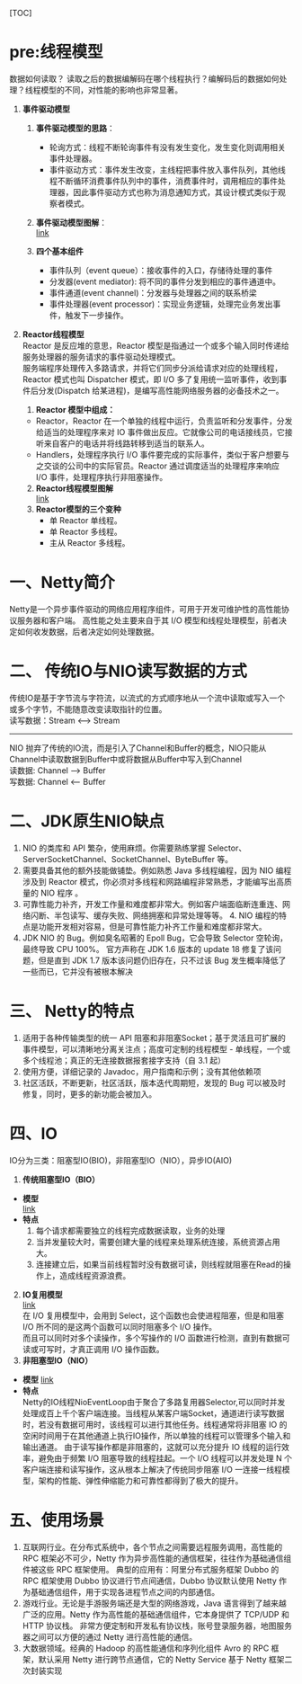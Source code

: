 [TOC]
# pre:线程模型
数据如何读取？ 读取之后的数据编解码在哪个线程执行？编解码后的数据如何处理？线程模型的不同，对性能的影响也非常显著。

1. **事件驱动模型**      
    1. **事件驱动模型的思路**：
        - 轮询方式：线程不断轮询事件有没有发生变化，发生变化则调用相关事件处理器。
        - 事件驱动方式：事件发生改变，主线程把事件放入事件队列，其他线程不断循环消费事件队列中的事件，消费事件时，调用相应的事件处理器，因此事件驱动方式也称为消息通知方式，其设计模式类似于观察者模式。        

    2. **事件驱动模型图解**：     
    [link](/images/event_driven.png)            
    3. **四个基本组件**     
        -  事件队列（event queue）：接收事件的入口，存储待处理的事件
        -  分发器(event mediator): 将不同的事件分发到相应的事件通道中。
        -  事件通道(event channel)：分发器与处理器之间的联系桥梁
        -  事件处理器(event processor)：实现业务逻辑，处理完业务发出事件，触发下一步操作。
2. **Reactor线程模型**  
Reactor 是反应堆的意思，Reactor 模型是指通过一个或多个输入同时传递给服务处理器的服务请求的事件驱动处理模式。    
服务端程序处理传入多路请求，并将它们同步分派给请求对应的处理线程，Reactor 模式也叫 Dispatcher 模式，即 I/O 多了复用统一监听事件，收到事件后分发(Dispatch 给某进程)，是编写高性能网络服务器的必备技术之一。

    1. **Reactor 模型中组成：**
    - Reactor，Reactor 在一个单独的线程中运行，负责监听和分发事件，分发给适当的处理程序来对 IO 事件做出反应。它就像公司的电话接线员，它接听来自客户的电话并将线路转移到适当的联系人。
    - Handlers，处理程序执行 I/O 事件要完成的实际事件，类似于客户想要与之交谈的公司中的实际官员。Reactor 通过调度适当的处理程序来响应 I/O 事件，处理程序执行非阻塞操作。
    2. **Reactor线程模型图解**  
        [link](/images/Reactor.png)   
    3. **Reactor模型的三个变种**
        - 单 Reactor 单线程。
        - 单 Reactor 多线程。
        - 主从 Reactor 多线程。

# 一、Netty简介   
Netty是一个异步事件驱动的网络应用程序组件，可用于开发可维护性的高性能协议服务器和客户端。
高性能之处主要来自于其 I/O 模型和线程处理模型，前者决定如何收发数据，后者决定如何处理数据。    
# 二、 传统IO与NIO读写数据的方式
传统IO是基于字节流与字符流，以流式的方式顺序地从一个流中读取或写入一个或多个字节，不能随意改变读取指针的位置。  
读写数据：Stream <——> Stream

---
NIO 抛弃了传统的IO流，而是引入了Channel和Buffer的概念，NIO只能从Channel中读取数据到Buffer中或将数据从Buffer中写入到Channel  
读数据: Channel ——> Buffer         
写数据: Channel <—— Buffer
# 二、JDK原生NIO缺点
1. NIO 的类库和 API 繁杂，使用麻烦。你需要熟练掌握 Selector、ServerSocketChannel、SocketChannel、ByteBuffer 等。 
2. 需要具备其他的额外技能做铺垫。例如熟悉 Java 多线程编程，因为 NIO 编程涉及到 Reactor 模式，你必须对多线程和网路编程非常熟悉，才能编写出高质量的 NIO 程序   。
3. 可靠性能力补齐，开发工作量和难度都非常大。例如客户端面临断连重连、网络闪断、半包读写、缓存失败、网络拥塞和异常处理等等。 4.  NIO 编程的特点是功能开发相对容易，但是可靠性能力补齐工作量和难度都非常大。
5. JDK NIO 的 Bug。例如臭名昭著的 Epoll Bug，它会导致 Selector 空轮询，最终导致 CPU 100%。 官方声称在 JDK 1.6 版本的 update 18 修复了该问题，但是直到 JDK 1.7 版本该问题仍旧存在，只不过该 Bug 发生概率降低了一些而已，它并没有被根本解决

# 三、 Netty的特点
1. 适用于各种传输类型的统一 API 阻塞和非阻塞Socket；基于灵活且可扩展的事件模型，可以清晰地分离关注点；高度可定制的线程模型 - 单线程，一个或多个线程池；真正的无连接数据报套接字支持（自 3.1 起）
2. 使用方便，详细记录的 Javadoc，用户指南和示例；没有其他依赖项
3. 社区活跃，不断更新，社区活跃，版本迭代周期短，发现的 Bug 可以被及时修复，同时，更多的新功能会被加入。

# 四、IO
IO分为三类：阻塞型IO(BIO)，非阻塞型IO（NIO），异步IO(AIO)
1. **传统阻塞型IO（BIO）**
- **模型**  
[link](/image/BIO.png)
- **特点** 
    1. 每个请求都需要独立的线程完成数据读取，业务的处理
    2. 当并发量较大时，需要创建大量的线程来处理系统连接，系统资源占用大。
    3. 连接建立后，如果当前线程暂时没有数据可读，则线程就阻塞在Read的操作上，造成线程资源浪费。
2. **IO复用模型**   
[link](、image/IO_Reuse.png)    
在 I/O 复用模型中，会用到 Select，这个函数也会使进程阻塞，但是和阻塞 I/O 所不同的是这两个函数可以同时阻塞多个 I/O 操作。      
而且可以同时对多个读操作，多个写操作的 I/O 函数进行检测，直到有数据可读或可写时，才真正调用 I/O 操作函数。
3. **非阻塞型IO（NIO）**
- **模型**
[link](/image/NIO.png)  
- **特点**  
Netty的IO线程NioEventLoop由于聚合了多路复用器Selector,可以同时并发处理成百上千个客户端连接。当线程从某客户端Socket，通道进行读写数据时，若没有数据可用时，该线程可以进行其他任务。线程通常将非阻塞 IO 的空闲时间用于在其他通道上执行IO操作，所以单独的线程可以管理多个输入和输出通道。    由于读写操作都是非阻塞的，这就可以充分提升 IO 线程的运行效率，避免由于频繁 I/O 阻塞导致的线程挂起。一个 I/O 线程可以并发处理 N 个客户端连接和读写操作，这从根本上解决了传统同步阻塞 I/O 一连接一线程模型，架构的性能、弹性伸缩能力和可靠性都得到了极大的提升。


# 五、使用场景
1. 互联网行业。在分布式系统中，各个节点之间需要远程服务调用，高性能的 RPC 框架必不可少，Netty 作为异步高性能的通信框架，往往作为基础通信组件被这些 RPC 框架使用。 典型的应用有：阿里分布式服务框架 Dubbo 的 RPC 框架使用 Dubbo 协议进行节点间通信，Dubbo 协议默认使用 Netty 作为基础通信组件，用于实现各进程节点之间的内部通信。
2. 游戏行业。无论是手游服务端还是大型的网络游戏，Java 语言得到了越来越广泛的应用。Netty 作为高性能的基础通信组件，它本身提供了 TCP/UDP 和 HTTP 协议栈。 非常方便定制和开发私有协议栈，账号登录服务器，地图服务器之间可以方便的通过 Netty 进行高性能的通信。
3. 大数据领域。经典的 Hadoop 的高性能通信和序列化组件 Avro 的 RPC 框架，默认采用 Netty 进行跨节点通信，它的 Netty Service 基于 Netty 框架二次封装实现
